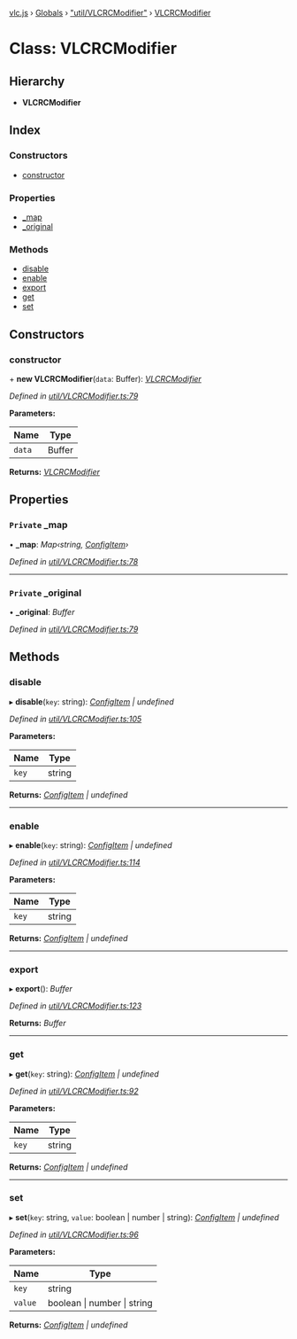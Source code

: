 [vlc.js](../README.md) › [Globals](../globals.md) › ["util/VLCRCModifier"](../modules/_util_vlcrcmodifier_.md) › [VLCRCModifier](_util_vlcrcmodifier_.vlcrcmodifier.md)

# Class: VLCRCModifier

## Hierarchy

* **VLCRCModifier**

## Index

### Constructors

* [constructor](_util_vlcrcmodifier_.vlcrcmodifier.md#constructor)

### Properties

* [_map](_util_vlcrcmodifier_.vlcrcmodifier.md#private-_map)
* [_original](_util_vlcrcmodifier_.vlcrcmodifier.md#private-_original)

### Methods

* [disable](_util_vlcrcmodifier_.vlcrcmodifier.md#disable)
* [enable](_util_vlcrcmodifier_.vlcrcmodifier.md#enable)
* [export](_util_vlcrcmodifier_.vlcrcmodifier.md#export)
* [get](_util_vlcrcmodifier_.vlcrcmodifier.md#get)
* [set](_util_vlcrcmodifier_.vlcrcmodifier.md#set)

## Constructors

###  constructor

\+ **new VLCRCModifier**(`data`: Buffer): *[VLCRCModifier](_util_vlcrcmodifier_.vlcrcmodifier.md)*

*Defined in [util/VLCRCModifier.ts:79](https://github.com/dylhack/vlc.js/blob/8f58ccf/src/util/VLCRCModifier.ts#L79)*

**Parameters:**

Name | Type |
------ | ------ |
`data` | Buffer |

**Returns:** *[VLCRCModifier](_util_vlcrcmodifier_.vlcrcmodifier.md)*

## Properties

### `Private` _map

• **_map**: *Map‹string, [ConfigItem](../modules/_util_vlcrcmodifier_.md#configitem)›*

*Defined in [util/VLCRCModifier.ts:78](https://github.com/dylhack/vlc.js/blob/8f58ccf/src/util/VLCRCModifier.ts#L78)*

___

### `Private` _original

• **_original**: *Buffer*

*Defined in [util/VLCRCModifier.ts:79](https://github.com/dylhack/vlc.js/blob/8f58ccf/src/util/VLCRCModifier.ts#L79)*

## Methods

###  disable

▸ **disable**(`key`: string): *[ConfigItem](../modules/_util_vlcrcmodifier_.md#configitem) | undefined*

*Defined in [util/VLCRCModifier.ts:105](https://github.com/dylhack/vlc.js/blob/8f58ccf/src/util/VLCRCModifier.ts#L105)*

**Parameters:**

Name | Type |
------ | ------ |
`key` | string |

**Returns:** *[ConfigItem](../modules/_util_vlcrcmodifier_.md#configitem) | undefined*

___

###  enable

▸ **enable**(`key`: string): *[ConfigItem](../modules/_util_vlcrcmodifier_.md#configitem) | undefined*

*Defined in [util/VLCRCModifier.ts:114](https://github.com/dylhack/vlc.js/blob/8f58ccf/src/util/VLCRCModifier.ts#L114)*

**Parameters:**

Name | Type |
------ | ------ |
`key` | string |

**Returns:** *[ConfigItem](../modules/_util_vlcrcmodifier_.md#configitem) | undefined*

___

###  export

▸ **export**(): *Buffer*

*Defined in [util/VLCRCModifier.ts:123](https://github.com/dylhack/vlc.js/blob/8f58ccf/src/util/VLCRCModifier.ts#L123)*

**Returns:** *Buffer*

___

###  get

▸ **get**(`key`: string): *[ConfigItem](../modules/_util_vlcrcmodifier_.md#configitem) | undefined*

*Defined in [util/VLCRCModifier.ts:92](https://github.com/dylhack/vlc.js/blob/8f58ccf/src/util/VLCRCModifier.ts#L92)*

**Parameters:**

Name | Type |
------ | ------ |
`key` | string |

**Returns:** *[ConfigItem](../modules/_util_vlcrcmodifier_.md#configitem) | undefined*

___

###  set

▸ **set**(`key`: string, `value`: boolean | number | string): *[ConfigItem](../modules/_util_vlcrcmodifier_.md#configitem) | undefined*

*Defined in [util/VLCRCModifier.ts:96](https://github.com/dylhack/vlc.js/blob/8f58ccf/src/util/VLCRCModifier.ts#L96)*

**Parameters:**

Name | Type |
------ | ------ |
`key` | string |
`value` | boolean &#124; number &#124; string |

**Returns:** *[ConfigItem](../modules/_util_vlcrcmodifier_.md#configitem) | undefined*
